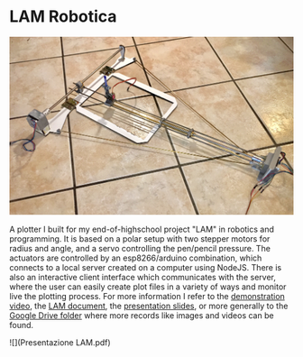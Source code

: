 # LAM Robotica

![](Records/Main.JPG)

A plotter I built for my end-of-highschool project "LAM" in robotics and programming. It is based on a polar setup with two stepper motors for radius and angle, and a servo controlling the pen/pencil pressure. The actuators are controlled by an esp8266/arduino combination, which connects to a local server created on a computer using NodeJS. There is also an interactive client interface which communicates with the server, where the user can easily create plot files in a variety of ways and monitor live the plotting process. For more information I refer to the [demonstration video](https://youtu.be/YZUVihPjlJg), the [LAM document](https://drive.google.com/file/d/1LNYdujj7nw69idaycSoJI1g8GDug3v7r/view?usp=share_link), the [presentation slides](https://drive.google.com/file/d/1fd8GVBbd57P3TvLT5uVGksJDZHUYSeOo/view?usp=share_link), or more generally to the [Google Drive folder](https://drive.google.com/drive/folders/1wct3qKXmZ5XBtKPVcveJ319wTMBxPO_R?usp=share_link) where more records like images and videos can be found.

![](Presentazione LAM.pdf)
